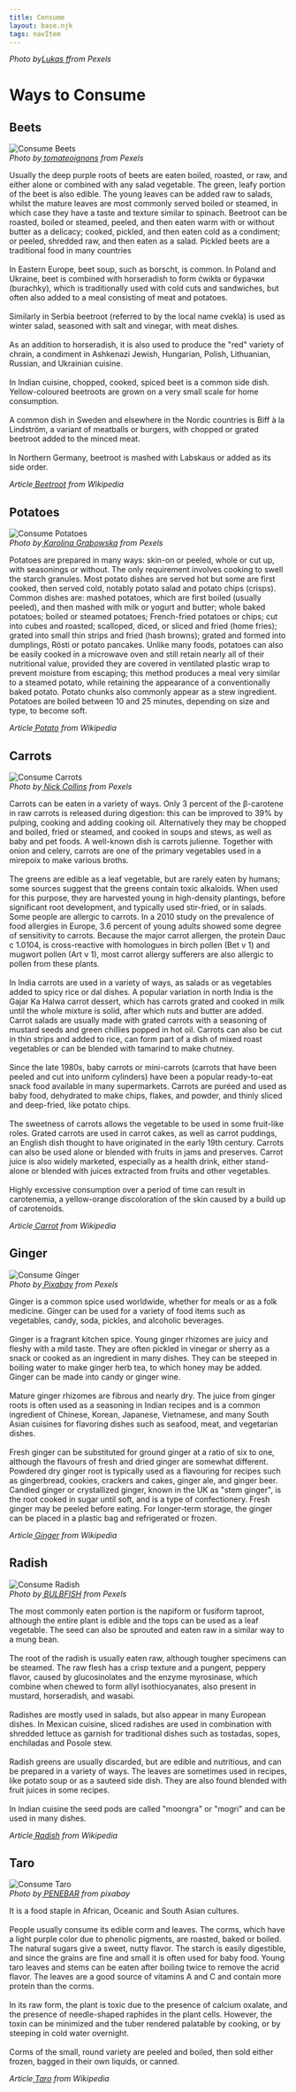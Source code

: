 ```yaml
---
title: Consume
layout: base.njk
tags: navItem
---
```



<div class="d_banner">
<img src="/images/pexels-lukas-952476.png" alt="">
</div>
<figcaption class="d_fig">
 <cite>Photo by<a href="https://www.pexels.com/zh-cn/photo/952476/">Lukas f</a>from Pexels</cite> </figcaption>
<h1 class="d_topic">Ways to Consume</h1>

<div class="d_card">
<article class="xs_consume article">
<h2 class="xs_consume">Beets</h2>
<div class="xs_image_consume"><img src="/images/consume_beet.jpg" alt="Consume Beets"></div>
<figcaption class="xs_fig">
 <cite>Photo by<a href="https://www.pexels.com/photo/food-salad-healthy-dinner-3774598/">&nbsptomateoignons</a> from Pexels</cite> </figcaption>
 <p class="xs_consume">
 Usually the deep purple roots of beets are eaten boiled, roasted, or raw, and either alone or combined with any salad vegetable. The green, leafy portion of the beet is also edible. The young leaves can be added raw to salads, whilst the mature leaves are most commonly served boiled or steamed, in which case they have a taste and texture similar to spinach. Beetroot can be roasted, boiled or steamed, peeled, and then eaten warm with or without butter as a delicacy; cooked, pickled, and then eaten cold as a condiment; or peeled, shredded raw, and then eaten as a salad. Pickled beets are a traditional food in many countries
 <br>
<br>
 In Eastern Europe, beet soup, such as borscht, is common. In Poland and Ukraine, beet is combined with horseradish to form ćwikła or бурачки (burachky), which is traditionally used with cold cuts and sandwiches, but often also added to a meal consisting of meat and potatoes.
<br>
<br>
Similarly in Serbia beetroot (referred to by the local name cvekla) is used as winter salad, seasoned with salt and vinegar, with meat dishes.
<br>
<br>
As an addition to horseradish, it is also used to produce the "red" variety of chrain, a condiment in Ashkenazi Jewish, Hungarian, Polish, Lithuanian, Russian, and Ukrainian cuisine.
 <br>
<br>
 In Indian cuisine, chopped, cooked, spiced beet is a common side dish. Yellow-coloured beetroots are grown on a very small scale for home consumption.
 <br>
<br>
 A common dish in Sweden and elsewhere in the Nordic countries is Biff à la Lindström, a variant of meatballs or burgers, with chopped or grated beetroot added to the minced meat.
 <br>
<br>
In Northern Germany, beetroot is mashed with Labskaus or added as its side order.
 </p>
 <figcaption class="xs_fig">
 <cite>Article<a href="https://en.wikipedia.org/wiki/Beetroot">&nbspBeetroot</a> from Wikipedia</cite> </figcaption>
</div>
<div class="d_card">
 <h2 class="xs_consume">Potatoes</h2>
<div class="xs_image_consume"><img src="/images/consume_potato.jpg" alt="Consume Potatoes"></div>
<figcaption class="xs_fig">
 <cite>Photo by<a href="https://www.pexels.com/photo/plate-with-boiled-potatoes-russian-salad-and-meat-cutlet-4210799/">&nbspKarolina Grabowska</a> from Pexels</cite> </figcaption>

 <p class="xs_consume">Potatoes are prepared in many ways: skin-on or peeled, whole or cut up, with seasonings or without. The only requirement involves cooking to swell the starch granules. Most potato dishes are served hot but some are first cooked, then served cold, notably potato salad and potato chips (crisps). Common dishes are: mashed potatoes, which are first boiled (usually peeled), and then mashed with milk or yogurt and butter; whole baked potatoes; boiled or steamed potatoes; French-fried potatoes or chips; cut into cubes and roasted; scalloped, diced, or sliced and fried (home fries); grated into small thin strips and fried (hash browns); grated and formed into dumplings, Rösti or potato pancakes. Unlike many foods, potatoes can also be easily cooked in a microwave oven and still retain nearly all of their nutritional value, provided they are covered in ventilated plastic wrap to prevent moisture from escaping; this method produces a meal very similar to a steamed potato, while retaining the appearance of a conventionally baked potato. Potato chunks also commonly appear as a stew ingredient. Potatoes are boiled between 10 and 25 minutes, depending on size and type, to become soft.
 </p>
 <figcaption class="xs_fig">
 <cite>Article<a href="https://en.wikipedia.org/wiki/Potato">&nbspPotato</a> from Wikipedia</cite> </figcaption>

 <h2 class="xs_consume">Carrots</h2>
<div class="xs_image_consume"><img src="/images/consume_carrot.jpg" alt="Consume Carrots"></div>
<figcaption class="xs_fig">
 <cite>Photo by<a href="https://www.pexels.com/photo/orange-carrots-1297248/">&nbspNick Collins</a> from Pexels</cite> </figcaption>

 <p class="xs_consume">Carrots can be eaten in a variety of ways. Only 3 percent of the β-carotene in raw carrots is released during digestion: this can be improved to 39% by pulping, cooking and adding cooking oil. Alternatively they may be chopped and boiled, fried or steamed, and cooked in soups and stews, as well as baby and pet foods. A well-known dish is carrots julienne. Together with onion and celery, carrots are one of the primary vegetables used in a mirepoix to make various broths.
 <br>
<br>
The greens are edible as a leaf vegetable, but are rarely eaten by humans; some sources suggest that the greens contain toxic alkaloids. When used for this purpose, they are harvested young in high-density plantings, before significant root development, and typically used stir-fried, or in salads. Some people are allergic to carrots. In a 2010 study on the prevalence of food allergies in Europe, 3.6 percent of young adults showed some degree of sensitivity to carrots. Because the major carrot allergen, the protein Dauc c 1.0104, is cross-reactive with homologues in birch pollen (Bet v 1) and mugwort pollen (Art v 1), most carrot allergy sufferers are also allergic to pollen from these plants.
<br>
<br>
In India carrots are used in a variety of ways, as salads or as vegetables added to spicy rice or dal dishes. A popular variation in north India is the Gajar Ka Halwa carrot dessert, which has carrots grated and cooked in milk until the whole mixture is solid, after which nuts and butter are added. Carrot salads are usually made with grated carrots with a seasoning of mustard seeds and green chillies popped in hot oil. Carrots can also be cut in thin strips and added to rice, can form part of a dish of mixed roast vegetables or can be blended with tamarind to make chutney.
<br>
<br>
Since the late 1980s, baby carrots or mini-carrots (carrots that have been peeled and cut into uniform cylinders) have been a popular ready-to-eat snack food available in many supermarkets. Carrots are puréed and used as baby food, dehydrated to make chips, flakes, and powder, and thinly sliced and deep-fried, like potato chips.
<br>
<br>
The sweetness of carrots allows the vegetable to be used in some fruit-like roles. Grated carrots are used in carrot cakes, as well as carrot puddings, an English dish thought to have originated in the early 19th century. Carrots can also be used alone or blended with fruits in jams and preserves. Carrot juice is also widely marketed, especially as a health drink, either stand-alone or blended with juices extracted from fruits and other vegetables.
<br>
<br>
Highly excessive consumption over a period of time can result in carotenemia, a yellow-orange discoloration of the skin caused by a build up of carotenoids.
 </p>
 <figcaption class="xs_fig">
 <cite>Article<a href="https://en.wikipedia.org/wiki/Carrot">&nbspCarrot</a> from Wikipedia</cite> </figcaption>
</div>
<div class="d_card">
 <h2 class="xs_consume">Ginger</h2>
<div class="xs_image_consume"><img src="/images/consume_ginger.jpg" alt="Consume Ginger"></div>
<figcaption class="xs_fig">
 <cite>Photo by<a href="https://www.pexels.com/photo/ginger-powder-in-silver-canister-161556/">&nbspPixabay</a> from Pexels</cite> </figcaption>
 <p class="xs_consume">
 Ginger is a common spice used worldwide, whether for meals or as a folk medicine. Ginger can be used for a variety of food items such as vegetables, candy, soda, pickles, and alcoholic beverages.
 <br>
<br>
Ginger is a fragrant kitchen spice. Young ginger rhizomes are juicy and fleshy with a mild taste. They are often pickled in vinegar or sherry as a snack or cooked as an ingredient in many dishes. They can be steeped in boiling water to make ginger herb tea, to which honey may be added. Ginger can be made into candy or ginger wine.
<br>
<br>
Mature ginger rhizomes are fibrous and nearly dry. The juice from ginger roots is often used as a seasoning in Indian recipes and is a common ingredient of Chinese, Korean, Japanese, Vietnamese, and many South Asian cuisines for flavoring dishes such as seafood, meat, and vegetarian dishes.
<br>
<br>
Fresh ginger can be substituted for ground ginger at a ratio of six to one, although the flavours of fresh and dried ginger are somewhat different. Powdered dry ginger root is typically used as a flavouring for recipes such as gingerbread, cookies, crackers and cakes, ginger ale, and ginger beer. Candied ginger or crystallized ginger, known in the UK as "stem ginger", is the root cooked in sugar until soft, and is a type of confectionery. Fresh ginger may be peeled before eating. For longer-term storage, the ginger can be placed in a plastic bag and refrigerated or frozen.
 </p>
 <figcaption class="xs_fig">
 <cite>Article<a href="https://en.wikipedia.org/wiki/Ginger">&nbspGinger</a> from Wikipedia</cite> </figcaption>
</div>
<div class="d_card">
 <h2 class="xs_consume">Radish</h2>
<div class="xs_image_consume"><img src="/images/consume_radish.jpg" alt="Consume Radish"></div>
<figcaption class="xs_fig">
 <cite>Photo by<a href="https://www.pexels.com/photo/white-ceramic-bowl-69482/">&nbspBULBFISH</a> from Pexels</cite> </figcaption>

 <p class="xs_consume">
 The most commonly eaten portion is the napiform or fusiform taproot, although the entire plant is edible and the tops can be used as a leaf vegetable. The seed can also be sprouted and eaten raw in a similar way to a mung bean.
 <br>
<br>
The root of the radish is usually eaten raw, although tougher specimens can be steamed. The raw flesh has a crisp texture and a pungent, peppery flavor, caused by glucosinolates and the enzyme myrosinase, which combine when chewed to form allyl isothiocyanates, also present in mustard, horseradish, and wasabi.
<br>
<br>
Radishes are mostly used in salads, but also appear in many European dishes. In Mexican cuisine, sliced radishes are used in combination with shredded lettuce as garnish for traditional dishes such as tostadas, sopes, enchiladas and Posole stew.
<br>
<br>
Radish greens are usually discarded, but are edible and nutritious, and can be prepared in a variety of ways. The leaves are sometimes used in recipes, like potato soup or as a sauteed side dish. They are also found blended with fruit juices in some recipes.
<br>
<br>
In Indian cuisine the seed pods are called "moongra" or "mogri" and can be used in many dishes.
 </p>
 <figcaption class="xs_fig">
 <cite>Article<a href="https://en.wikipedia.org/wiki/Radish">&nbspRadish</a> from Wikipedia</cite> </figcaption>
 </div>
<div class="d_card">
 <h2 class="xs_consume">Taro</h2>
<div class="xs_image_consume"><img src="/images/consume_taro.jpg" alt="Consume Taro"></div>
<figcaption class="xs_fig">
 <cite>Photo by<a href="https://pixabay.com/photos/as-long-as-decorative-taro-taro-482919/">&nbspPENEBAR</a> from pixabay</cite> </figcaption>

 <p class="xs_consume">
 It is a food staple in African, Oceanic and South Asian cultures.
 <br>
<br>
People usually consume its edible corm and leaves. The corms, which have a light purple color due to phenolic pigments, are roasted, baked or boiled. The natural sugars give a sweet, nutty flavor. The starch is easily digestible, and since the grains are fine and small it is often used for baby food. Young taro leaves and stems can be eaten after boiling twice to remove the acrid flavor. The leaves are a good source of vitamins A and C and contain more protein than the corms.
<br>
<br>
In its raw form, the plant is toxic due to the presence of calcium oxalate, and the presence of needle-shaped raphides in the plant cells. However, the toxin can be minimized and the tuber rendered palatable by cooking, or by steeping in cold water overnight.
<br>
<br>
Corms of the small, round variety are peeled and boiled, then sold either frozen, bagged in their own liquids, or canned.
 </p>
 <figcaption class="xs_fig">
 <cite>Article<a href="https://en.wikipedia.org/wiki/Taro">&nbspTaro</a> from Wikipedia</cite> </figcaption>
</div>

</article>